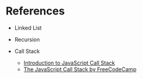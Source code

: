# References
- Linked List

- Recursion

- Call Stack
    * [Introduction to JavaScript Call Stack](https://www.javascripttutorial.net/javascript-call-stack/)
    * [The JavaScript Call Stack by FreeCodeCamp](https://www.freecodecamp.org/news/understanding-the-javascript-call-stack-861e41ae61d4/)
